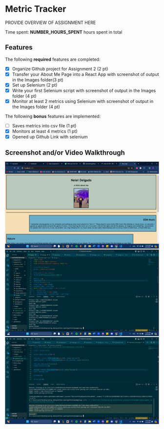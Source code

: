 # Metric Tracker

PROVIDE OVERVIEW OF ASSIGNMENT HERE

Time spent: **NUMBER_HOURS_SPENT** hours spent in total

## Features

The following **required** features are completed:

- [X] Organize Github project for Assignment 2 (2 pt)
- [X] Transfer your About Me Page into a React App with screenshot of output in the Images folder(3 pt)
- [X] Set up Selenium (2 pt)
- [X] Write your first Selenium script with screenshot of output in the Images folder (4 pt)
- [X] Monitor at least 2 metrics using Selenium with screenshot of output in the Images folder (4 pt)

The following **bonus** features are implemented:

- [ ] Saves metrics into csv file (1 pt)
- [X] Monitors at least 4 metrics (1 pt)
- [X] Opened up Github Link with selenium

## Screenshot and/or Video Walkthrough


<img  src="./Assignment_2/images/aboutmeOnReact.png" alt="">
<img  src="./Assignment_2/images/metric_tracker_output.png" alt="">
<img  src="./Assignment_2/images/selenium_tutoria_output.png" alt="">


